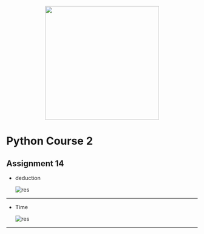 <!-- ![res]() -->
  <p align="center"><a href="https://www.python.org/" target="_blank"><img src="https://www.python.org/static/img/python-logo@2x.png" width="300"></a></p>

# Python Course 2
## Assignment 14
- deduction

    ![res](https://github.com/MohamadNematizadeh/pythonon_course2/blob/main/Assignment%2014/output/output_deduction.png?raw=true)
---

- Time

    ![res](https://github.com/MohamadNematizadeh/pythonon_course2/blob/main/Assignment%2014/output/output_Time.png?raw=true)
---

